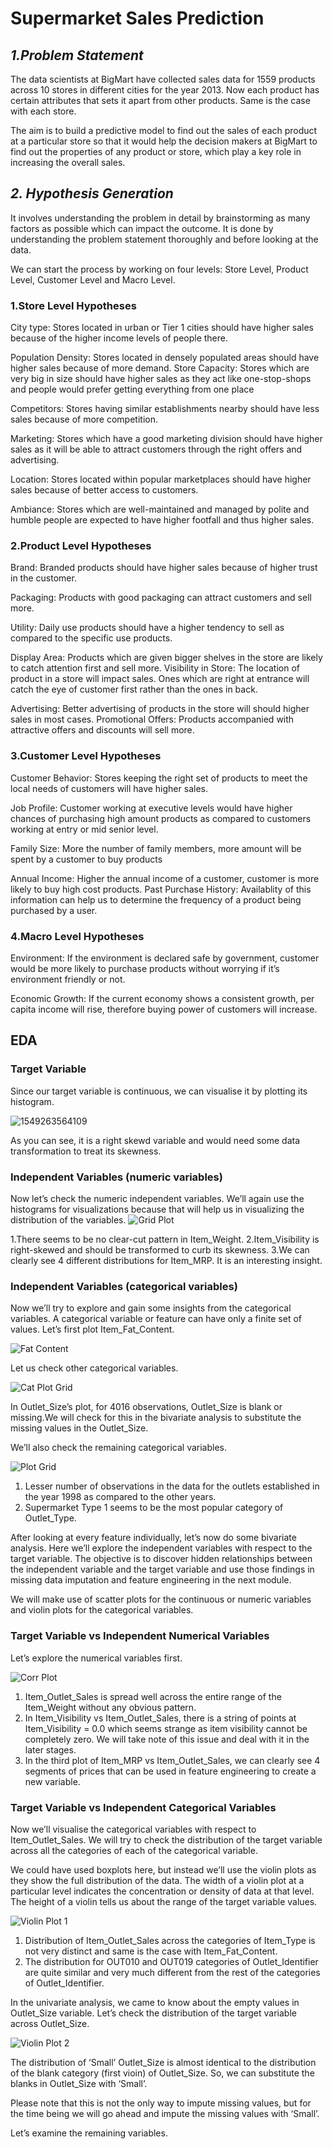 # Supermarket Sales Prediction

## *1.Problem Statement*

The data scientists at BigMart have collected sales data for 1559 products across 10 stores in different cities for the year 2013. Now each product has certain attributes that sets it apart from other products. Same is the case with each store.

The aim is to build a predictive model to find out the sales of each product at a particular store so that it would help the decision makers at BigMart to find out the properties of any product or store, which play a key role in increasing the overall sales.

## *2. Hypothesis Generation*

It involves understanding the problem in detail by brainstorming as many factors as possible which can impact the outcome. It is done by understanding the problem statement thoroughly and before looking at the data.

We can start the process by working on four levels: Store Level, Product Level, Customer Level and Macro Level.

### 1.Store Level Hypotheses
City type: Stores located in urban or Tier 1 cities should have higher sales because of the higher income levels of people there.

Population Density: Stores located in densely populated areas should have higher sales because of more demand. Store Capacity: Stores which are very big in size should have higher sales as they act like one-stop-shops and people would prefer getting everything from one place

Competitors: Stores having similar establishments nearby should have less sales because of more competition.

Marketing: Stores which have a good marketing division should have higher sales as it will be able to attract customers through the right offers and advertising.

Location: Stores located within popular marketplaces should have higher sales because of better access to customers.

Ambiance: Stores which are well-maintained and managed by polite and humble people are expected to have higher footfall and thus higher sales.

### 2.Product Level Hypotheses
Brand: Branded products should have higher sales because of higher trust in the customer.

Packaging: Products with good packaging can attract customers and sell more.

Utility: Daily use products should have a higher tendency to sell as compared to the specific use products.

Display Area: Products which are given bigger shelves in the store are likely to catch attention first and sell more. Visibility in Store: The location of product in a store will impact sales. Ones which are right at entrance will catch the eye of customer first rather than the ones in back.

Advertising: Better advertising of products in the store will should higher sales in most cases. Promotional Offers: Products accompanied with attractive offers and discounts will sell more.

### 3.Customer Level Hypotheses
Customer Behavior: Stores keeping the right set of products to meet the local needs of customers will have higher sales.

Job Profile: Customer working at executive levels would have higher chances of purchasing high amount products as compared to customers working at entry or mid senior level.

Family Size: More the number of family members, more amount will be spent by a customer to buy products

Annual Income: Higher the annual income of a customer, customer is more likely to buy high cost products. Past Purchase History: Availablity of this information can help us to determine the frequency of a product being purchased by a user.

### 4.Macro Level Hypotheses
Environment: If the environment is declared safe by government, customer would be more likely to purchase products without worrying if it’s environment friendly or not.

Economic Growth: If the current economy shows a consistent growth, per capita income will rise, therefore buying power of customers will increase.


## EDA

### Target Variable

Since our target variable is continuous, we can visualise it by plotting its histogram.

![1549263564109](https://user-images.githubusercontent.com/48282246/68144702-23749e80-ff2c-11e9-99e6-4e037128ebf3.png)

As you can see, it is a right skewd variable and would need some data transformation to treat its skewness.

### Independent Variables (numeric variables)

Now let’s check the numeric independent variables. We’ll again use the histograms for visualizations because that will help us in visualizing the distribution of the variables.
![Grid Plot](https://user-images.githubusercontent.com/48282246/68162276-993e3180-ff4f-11e9-815a-fbba3470533c.jpeg)

1.There seems to be no clear-cut pattern in Item_Weight.
2.Item_Visibility is right-skewed and should be transformed to curb its skewness.
3.We can clearly see 4 different distributions for Item_MRP. It is an interesting insight.

### Independent Variables (categorical variables)
Now we’ll try to explore and gain some insights from the categorical variables. A categorical variable or feature can have only a finite set of values. Let’s first plot Item_Fat_Content.

![Fat Content](https://user-images.githubusercontent.com/48282246/68162514-149fe300-ff50-11e9-89b2-83749e629ea6.jpeg)

Let us check other categorical variables.

![Cat Plot Grid](https://user-images.githubusercontent.com/48282246/68240457-da444d80-0004-11ea-8e84-35953937ba5d.jpeg)

In Outlet_Size’s plot, for 4016 observations, Outlet_Size is blank or missing.We will check for this in the bivariate analysis to substitute the missing values in the Outlet_Size.

We’ll also check the remaining categorical variables.

![Plot Grid](https://user-images.githubusercontent.com/48282246/68240472-e4fee280-0004-11ea-8fb1-37f421995e12.jpeg)

1. Lesser number of observations in the data for the outlets established in the year 1998 as compared to the other years.
2. Supermarket Type 1 seems to be the most popular category of Outlet_Type.

After looking at every feature individually, let’s now do some bivariate analysis. Here we’ll explore the independent variables with respect to the target variable. The objective is to discover hidden relationships between the independent variable and the target variable and use those findings in missing data imputation and feature engineering in the next module.

We will make use of scatter plots for the continuous or numeric variables and violin plots for the categorical variables.

### Target Variable vs Independent Numerical Variables

Let’s explore the numerical variables first.

![Corr Plot](https://user-images.githubusercontent.com/48282246/68240513-fba53980-0004-11ea-862c-0ab403b4bc5f.jpeg)

1. Item_Outlet_Sales is spread well across the entire range of the Item_Weight without any obvious pattern.
2. In Item_Visibility vs Item_Outlet_Sales, there is a string of points at Item_Visibility = 0.0 which seems strange as item visibility cannot be completely zero. We will take note of this issue and deal with it in the later stages.
3. In the third plot of Item_MRP vs Item_Outlet_Sales, we can clearly see 4 segments of prices that can be used in feature engineering to create a new variable.

### Target Variable vs Independent Categorical Variables

Now we’ll visualise the categorical variables with respect to Item_Outlet_Sales. We will try to check the distribution of the target variable across all the categories of each of the categorical variable.

We could have used boxplots here, but instead we’ll use the violin plots as they show the full distribution of the data. The width of a violin plot at a particular level indicates the concentration or density of data at that level. The height of a violin tells us about the range of the target variable values.

![Violin Plot 1](https://user-images.githubusercontent.com/48282246/68240540-0b248280-0005-11ea-96c3-12ab7b43e1a3.jpeg)

1. Distribution of Item_Outlet_Sales across the categories of Item_Type is not very distinct and same is the case with Item_Fat_Content.
2. The distribution for OUT010 and OUT019 categories of Outlet_Identifier are quite similar and very much different from the rest of the categories of Outlet_Identifier.

In the univariate analysis, we came to know about the empty values in Outlet_Size variable. Let’s check the distribution of the target variable across Outlet_Size.

![Violin Plot 2](https://user-images.githubusercontent.com/48282246/68240573-1677ae00-0005-11ea-9b18-f0fc10788493.jpeg)

The distribution of ‘Small’ Outlet_Size is almost identical to the distribution of the blank category (first vioin) of Outlet_Size. So, we can substitute the blanks in Outlet_Size with ‘Small’.

Please note that this is not the only way to impute missing values, but for the time being we will go ahead and impute the missing values with ‘Small’.

Let’s examine the remaining variables.



